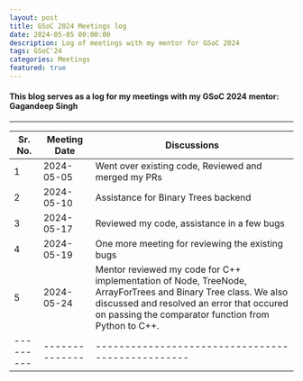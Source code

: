 ```yaml
---
layout: post
title: GSoC 2024 Meetings log
date: 2024-05-05 00:00:00
description: Log of meetings with my mentor for GSoC 2024
tags: GSoC'24
categories: Meetings
featured: true
---
```


#### This blog serves as a log for my meetings with my GSoC 2024 mentor: Gagandeep Singh

---

| Sr. No. | Meeting Date | Discussions                                     |
|---------|--------------|-------------------------------------------------|
| 1       | 2024-05-05   | Went over existing code, Reviewed and merged my PRs                       |
| 2       | 2024-05-10   | Assistance for Binary Trees backend                       |
| 3       | 2024-05-17   | Reviewed my code, assistance in a few bugs                       |
| 4       | 2024-05-19   | One more meeting for reviewing the existing bugs                      |
| 5       | 2024-05-24   | Mentor reviewed my code for C++ implementation of Node, TreeNode, ArrayForTrees and Binary Tree class. We also discussed and resolved an error that occured on passing the comparator function from Python to C++.               |
|---------|--------------|-------------------------------------------------|


